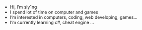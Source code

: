 - Hi, I’m sly1ng
- I spend lot of time on  computer and games
- I’m interested in computers,  coding, web developing, games...
- I’m currently learning c#, cheat engine ...

